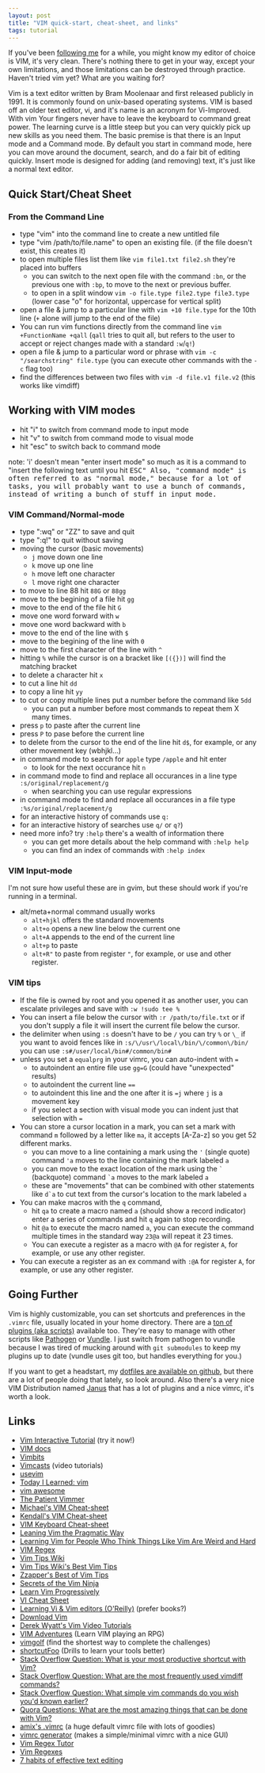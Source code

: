 ```yaml
---
layout: post
title: "VIM quick-start, cheat-sheet, and links"
tags: tutorial
---
```


If you've been [following me](http://twitter.com/jkirchartz) for a while, you might know my editor of choice is VIM,
it's very clean. There's nothing there to get in your way, except your own limitations, and those limitations can be
destroyed through practice. <!--more--> Haven't tried vim yet? What are you waiting for?

Vim is a text editor written by Bram Moolenaar and first released publicly in 1991.
It is commonly found on unix-based operating systems.
VIM is based off an older text editor, vi, and it's name is an acronym for Vi-Improved.
With vim Your fingers never have to leave the keyboard to command great power. The learning curve is a little steep but you can very quickly pick up new skills as you need them. The basic premise is that there is an Input mode
and a Command mode. By default you start in command mode, here you can move around the document, search, and do a fair bit of editing quickly. Insert mode is designed for adding (and removing) text, it's just like a normal text
editor.

## Quick Start/Cheat Sheet

### From the Command Line

* type "vim" into the command line to create a new untitled file
* type "vim /path/to/file.name" to open an existing file. (if the file doesn't exist, this creates it)
* to open multiple files list them like `vim file1.txt file2.sh` they're placed into buffers
    * you can switch to the next open file with the command `:bn`, or the previous one with `:bp`, to move to the next or previous buffer.
    * to open in a split window `vim -o file.type file2.type file3.type` (lower case "o" for horizontal, uppercase for vertical split)
* open a file & jump to a particular line with `vim +10 file.type` for the 10th line (`+` alone will jump to the end of the file)
* You can run vim functions directly from the command line `vim +FunctionName +qall` (`qall` tries to quit all, but refers to the user to accept or reject changes made with a standard `:w`/`q!`)
* open a file & jump to a particular word or phrase with `vim -c "/searchstring" file.type` (you can execute other commands with the `-c` flag too)
* find the differences between two files with `vim -d file.v1 file.v2` (this works like vimdiff)

## Working with VIM modes

* hit "i" to switch from command mode to input mode
* hit "v" to switch from command mode to visual mode
* hit "esc" to switch back to command mode

note: 'i' doesn't mean "enter insert mode" so much as it is a command to "insert the following text until you hit <kbd>ESC<kbd>"
Also, "command mode" is often referred to as "normal mode," because for a lot of tasks, you will probably want to use a bunch of commands, instead of writing a bunch of stuff in input mode.

### VIM Command/Normal-mode

* type ":wq" or "ZZ" to save and quit
* type ":q!" to quit without saving
* moving the cursor (basic movements)
    * `j` move down one line
    * `k` move up one line
    * `h` move left one character
    * `l` move right one character
* to move to line 88 hit `88G` or `88gg`
* move to the begining of a file hit `gg`
* move to the end of the file hit `G`
* move one word forward with `w`
* move one word backward with `b`
* move to the end of the line with `$`
* move to the begining of the line with `0`
* move to the first character of the line with `^`
* hitting `%` while the cursor is on a bracket like `[({})]` will find the matching bracket
* to delete a character hit `x`
* to cut a line hit `dd`
* to copy a line hit `yy`
* to cut or copy multiple lines put a number before the command like `5dd`
    * you can put a number before most commands to repeat them X many times.
* press `p` to paste after the current line
* press `P` to pase before the current line
* to delete from the cursor to the end of the line hit `d$`, for example, or any other movement key (wbhjkl...)
* in command mode to search for `apple` type `/apple` and hit enter
    * to look for the next occurance hit `n`
* in command mode to find and replace all occurances in a line type `:s/original/replacement/g`
    * when searching you can use regular expressions
* in command mode to find and replace all occurances in a file type `:%s/original/replacement/g`
* for an interactive history of commands use `q:`
* for an interactive history of searches use `q/` or `q?`)
* need more info? try `:help` there's a wealth of information there
    * you can get more details about the help command with `:help help`
    * you can find an index of commands with `:help index`

### VIM Input-mode

I'm not sure how useful these are in gvim, but these should work if you're running in a terminal.

* alt/meta+normal command usually works
    * `alt+hjkl` offers the standard movements
    * `alt+o` opens a new line below the current one
    * `alt+A` appends to the end of the current line
    * `alt+p` to paste
    * `alt+R"` to paste from register `"`, for example, or use and other register.

### VIM tips

* If the file is owned by root and you opened it as another user, you can escalate privileges and save with `:w !sudo tee %`
* You can insert a file below the cursor with `:r /path/to/file.txt` or if you don't supply a file it will insert the current file below the cursor.
* the delimiter when using `:s` doesn't have to be `/` you can try `%` or `\_` if you want to avoid fences like in `:s/\/usr\/local\/bin/\/common\/bin/` you can use `:s#/user/local/bin#/common/bin#`
* unless you set a `equalprg` in your vimrc, you can auto-indent with `=`
    * to autoindent an entire file use `gg=G` (could have "unexpected" results)
    * to autoindent the current line `==`
    * to autoindent this line and the one after it is `=j` where `j` is a movement key
    * if you select a section with visual mode you can indent just that selection with `=`
* You can store a cursor location in a mark, you can set a mark with command `m` followed by a letter like `ma`, it accepts [A-Za-z] so you get 52 different marks.
    * you can move to a line containing a mark using the `'` (single quote) command `'a` moves to the line containing the mark labeled `a`
    * you can move to the exact location of the mark using the `` ` `` (backquote) command `` `a `` moves to the mark labeled `a`
    * these are "movements" that can be combined with other statements like `` d`a `` to cut text from the cursor's location to the mark labeled `a`
* You can make macros with the `q` command,
    * hit `qa` to create a macro named `a` (should show a record indicator) enter a series of commands and  hit `q` again to stop recording.
    * hit `@a` to execute the macro named `a`, you can execute the command multiple times in the standard way `23@a` will repeat it 23 times.
    * You can execute a register as a macro with `@A` for register `A`, for example, or use any other register.
* You can execute a register as an ex command with `:@A` for register `A`, for example, or use any other register.

## Going Further

Vim is highly customizable, you can set shortcuts and preferences in the `.vimrc` file, usually located in your home directory.
There are a [ton of plugins (aka scripts)](http://www.vim.org/scripts/) available too. They're easy to manage with other scripts
like [Pathogen](https://github.com/tpope/vim-pathogen) or [Vundle](https://github.com/gmarik/vundle). I just switch from pathogen
to vundle because I was tired of mucking around with `git submodules` to keep my plugins up to date (vundle uses git too, but handles everything for you.)

If you want to get a headstart, my [dotfiles are available on github](https://github.com/jkirchartz/dotfiles), but there are a lot of people
doing that lately, so look around. Also there's a very nice VIM Distribution named [Janus](https://github.com/carlhuda/janus) that has a lot of plugins and a nice vimrc, it's worth a look.

## Links

* [Vim Interactive Tutorial](http://www.openvim.com/tutorial.html) (try it now!)
* [VIM docs](http://www.vim.org/docs.php)
* [Vimbits](http://vimbits.com/)
* [Vimcasts](http://vimcasts.org/) (video tutorials)
* [usevim](http://usevim.com/)
* [Today I Learned: vim](http://tilvim.com/)
* [vim awesome](http://vimawesome.com/)
* [The Patient Vimmer](http://romainl.github.io/the-patient-vimmer/)
* [Michael's VIM Cheat-sheet](http://michael.peopleofhonoronly.com/vim/)
* [Kendall's VIM Cheat-sheet](http://www.angelwatt.com/coding/notes/vim-commands.html)
* [VIM Keyboard Cheat-sheet](http://walking-without-crutches.heroku.com/image/images/vi-vim-cheat-sheet.png)
* [Leaning Vim the Pragmatic Way](http://jrmiii.com/2009/03/06/learning-vim-the-pragmatic-way.html)
* [Learning Vim for People Who Think Things Like Vim Are Weird and Hard](http://csswizardry.com/2014/06/vim-for-people-who-think-things-like-vim-are-weird-and-hard/)
* [VIM Regex](http://vimregex.com/)
* [Vim Tips Wiki](http://vim.wikia.com/)
* [Vim Tips Wiki's Best Vim Tips](http://vim.wikia.com/wiki/Best_Vim_Tips)
* [Zzapper's Best of Vim Tips](http://zzapper.co.uk/vimtips.html)
* [Secrets of the Vim Ninja](http://bencrowder.net/files/vim-fu/)
* [Learn Vim Progressively](http://yannesposito.com/Scratch/en/blog/Learn-Vim-Progressively/)
* [VI Cheat Sheet](http://www.lagmonster.org/docs/vi.html)
* [Learning Vi & Vim editors (O'Reilly)](http://www.amazon.com/gp/product/059652983X) (prefer books?)
* [Download Vim](http://www.vim.org/download.php)
* [Derek Wyatt's Vim Video Tutorials](http://www.derekwyatt.org/vim/vim-tutorial-videos/)
* [VIM Adventures](http://vim-adventures.com/) (Learn VIM playing an RPG)
* [vimgolf](http://vimgolf.com/) (find the shortest way to complete the challenges)
* [shortcutFoo](https://www.shortcutfoo.com/) (Drills to learn your tools better)
* [Stack Overflow Question: What is your most productive shortcut with Vim?](http://stackoverflow.com/questions/1218390/what-is-your-most-productive-shortcut-with-vim/1220118)
* [Stack Overflow Question: What are the most frequently used vimdiff commands?](http://stackoverflow.com/questions/5288875/vimdiff-what-are-the-most-frequently-used-commands-shortcuts-that-could-get-a-n)
* [Stack Overflow Question: What simple vim commands do you wish you'd known earlier?](http://stackoverflow.com/questions/1276403/simple-vim-commands-you-wish-youd-known-earlier)
* [Quora Questions: What are the most amazing things that can be done with Vim?](http://www.quora.com/What-are-the-most-amazing-things-that-can-be-done-with-Vim)
* [amix's .vimrc](http://amix.dk/vim/vimrc.html) (a huge default vimrc file with lots of goodies)
* [vimrc generator](http://vimrcgenerator.appspot.com/) (makes a simple/minimal vimrc with a nice GUI)
* [Vim Regex Tutor](https://github.com/dahu/VimRegexTutor)
* [Vim Regexes](http://andrewradev.com/2011/05/08/vim-regexes/)
* [7 habits of effective text editing](http://www.moolenaar.net/habits.html)


